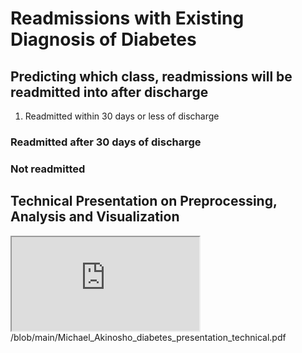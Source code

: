 # Readmissions with Existing Diagnosis of Diabetes
 <h2>Predicting which class, readmissions will be readmitted into after discharge</h2>
 <ol>
 <li>Readmitted within 30 days or less of discharge</li>
</ol>
 <h3>Readmitted after 30 days of discharge</h3>
 <h3>Not readmitted</h3>
 <h2>Technical Presentation on Preprocessing, Analysis and Visualization</h2>
 <iframe src="https://www.w3schools.com">test</iframe>
 /blob/main/Michael_Akinosho_diabetes_presentation_technical.pdf
 
